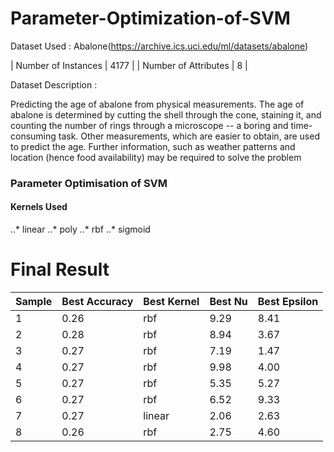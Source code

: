 # Parameter-Optimization-of-SVM

Dataset Used : Abalone(https://archive.ics.uci.edu/ml/datasets/abalone)


| Number of Instances  | 4177 | 
| Number of Attributes | 8    | 

Dataset Description :

Predicting the age of abalone from physical measurements. The age of abalone is determined by cutting the shell through the cone, staining it, and counting the number of rings through a microscope -- a boring and time-consuming task. Other measurements, which are easier to obtain, are used to predict the age. Further information, such as weather patterns and location (hence food availability) may be required to solve the problem

### Parameter Optimisation of SVM
#### Kernels Used

..* linear
..* poly
..* rbf
..* sigmoid

# Final Result

| Sample | Best Accuracy | Best Kernel | Best Nu | Best Epsilon |  
|--------|---------------|-------------|---------|--------------|
| 1      | 0.26          | rbf         | 9.29    | 8.41         |
| 2      | 0.28          | rbf         | 8.94    | 3.67         |
| 3      | 0.27          | rbf         | 7.19    | 1.47         |
| 4      | 0.27          | rbf         | 9.98    | 4.00         |   
| 5      | 0.27          | rbf         | 5.35    | 5.27         |   
| 6      | 0.27          | rbf         | 6.52    | 9.33         |   
| 7      | 0.27          | linear      | 2.06    | 2.63         |   
| 8      | 0.26          | rbf         | 2.75    | 4.60         |  
